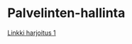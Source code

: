 # Palvelinten-hallinta

[Linkki harjoitus 1](https://github.com/mikaelalalaa/Harjoitus-1/blob/c5a35f2cd30de85897991b9706b545e7d5541ad8/README.md)



